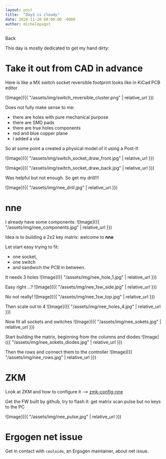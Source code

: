 ```yaml
---
layout: post
title:  "Day3 is cloudy"
date: 2024-11-20 00:00:00 -0000
author: michelepagot
---
```


<a onclick="window.history.back()">Back</a>

This day is mostly dedicated to get my hand dirty:

# Take it out from CAD in advance

Here is like a MX switch socket reversible footprint looks like in KiCad PCB editor

![Image]({{ "/assets/img/switch_reversible_cluster.png" | relative_url }})

Does not fully make sense to me:
- there are holes with pure mechanical purpose
- there are SMD pads
- there are true holes components
- red and blue copper plane
- I added a via

So at some point a created a physical model of it using a Post-It

![Image]({{ "/assets/img/switch_socket_draw_front.jpg" | relative_url }})

![Image]({{ "/assets/img/switch_socket_draw_back.jpg" | relative_url }})

Was helpful but not enough. So get my drill!!!

![Image]({{ "/assets/img/nee_drill.jpg" | relative_url }})


# nne
I already have some components:
![Image]({{ "/assets/img/nee_components.jpg" | relative_url }})


Idea is to building a 2x2 key matrix: welcome to **nne**

Let start easy trying to fit:
- one socket,
- one switch
- and sandwich the PCB in between.

It needs 3 holes
![Image]({{ "/assets/img/nee_hole_1.jpg" | relative_url }})

Easy right ...?
![Image]({{ "/assets/img/nee_1sw_side.jpg" | relative_url }})

No not really!
![Image]({{ "/assets/img/nee_1sw_top.jpg" | relative_url }})

Then scale out to 4
![Image]({{ "/assets/img/nee_holes_4.jpg" | relative_url }})

Now fit all sockets and switches
![Image]({{ "/assets/img/nee_sokets.jpg" | relative_url }})

Start building the matrix, beginning from the columns and diodes
![Image]({{ "/assets/img/nee_sokets_diodes.jpg" | relative_url }})

Then the rows and connect them to the controller
![Image]({{ "/assets/img/nee_rows.jpg" | relative_url }})


# ZKM
Look at ZKM and how to configure it --> [zmk-config-nne](https://github.com/michelepagot/zmk-config-nne)

Get the FW built by github, try to flash it: get matrix scan pulse but no keys to the PC

![Image]({{ "/assets/img/nee_pulse.jpg" | relative_url }})

# Ergogen net issue
Get in contact with `ceoloide`, an Ergogen maintainer, about net issue.
